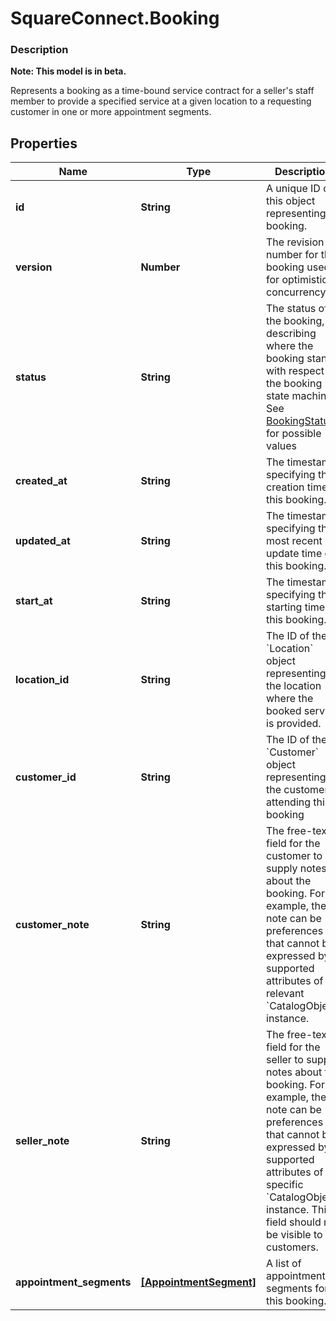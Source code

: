 # SquareConnect.Booking

### Description
**Note: This model is in beta.**

Represents a booking as a time-bound service contract for a seller's staff member to provide a specified service at a given location to a requesting customer in one or more appointment segments.

## Properties
Name | Type | Description | Notes
------------ | ------------- | ------------- | -------------
**id** | **String** | A unique ID of this object representing a booking. | [optional] 
**version** | **Number** | The revision number for the booking used for optimistic concurrency. | [optional] 
**status** | **String** | The status of the booking, describing where the booking stands with respect to the booking state machine. See [BookingStatus](#type-bookingstatus) for possible values | [optional] 
**created_at** | **String** | The timestamp specifying the creation time of this booking. | [optional] 
**updated_at** | **String** | The timestamp specifying the most recent update time of this booking. | [optional] 
**start_at** | **String** | The timestamp specifying the starting time of this booking. | [optional] 
**location_id** | **String** | The ID of the &#x60;Location&#x60; object representing the location where the booked service is provided. | [optional] 
**customer_id** | **String** | The ID of the &#x60;Customer&#x60; object representing the customer attending this booking | [optional] 
**customer_note** | **String** | The free-text field for the customer to supply notes about the booking. For example, the note can be preferences that cannot be expressed by supported attributes of a relevant &#x60;CatalogObject&#x60; instance. | [optional] 
**seller_note** | **String** | The free-text field for the seller to supply notes about the booking. For example, the note can be preferences that cannot be expressed by supported attributes of a specific &#x60;CatalogObject&#x60; instance. This field should not be visible to customers. | [optional] 
**appointment_segments** | [**[AppointmentSegment]**](AppointmentSegment.md) | A list of appointment segments for this booking. | [optional] 


